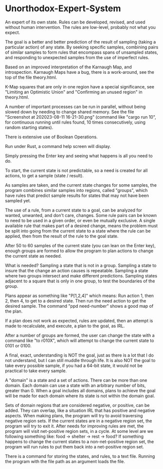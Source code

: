 # Unorthodox-Expert-System
An expert of its own state. Rules can be developed, revised, and used without human intervention. The rules are low-level, probably not what you expect.

The goal is a better and better prediction of the result of sampling (taking a particular action) of any state. By seeking specific samples, combining pairs of similar samples to form rules that encompass spans of unsampled states, and responding to unexpected samples from the use of imperfect rules.

Based on an improved interpretation of the Karnaugh Map, and introspection.  Karnaugh Maps have a bug, there is a work-around, see the top of the file theory.html.

K-Map squares that are only in one region have a special significance, see "Limiting an Optimistic Union" and "Confirming an unused region" in theory.html.

A number of important processes can be run in parallel, without being slowed down by needing to change shared memory. See the file "Screenshot at 202023-08-11 16-21-30.png" (command like "cargo run 10", for continuous running until rules found, 10 times consecutively, using random starting states).

There is extensive use of Boolean Operations.

Run under Rust, a command help screen will display.  

Simply pressing the Enter key and seeing what happens is all you need to do.

To start, the current state is not predictable, so a need is created for all actions, to get a sample (state / result).

As samples are taken, and the current state changes for some samples, the program combines similar samples into regions, called "groups", which have rules that predict sample results for states that may not have been sampled yet.

The use of a rule, from a current state to a goal, can be analyzed for wanted, unwanted, and don't care, changes.  Some rule pairs can be known to need to be used in a given order, or even be mutually exclusive.  A single available rule that makes part of a desired change, means the problem must be split into going from the current state to a state where the rule can be applied, then from the result of the rule to the goal state.

After 50 to 60 samples of the current state (you can lean on the Enter key), enough groups are formed to allow the program to plan actions to change the current state as needed.

What is needed?  Sampling a state that is not in a group. Sampling a state to insure that the change an action causes is repeatable. Sampling a state where two groups intersect and make different predictions.  Sampling states adjacent to a square that is only in one group, to test the boundaries of the group.

Plans appear as something like "P[1,2,4]" which means: Run action 1, then 2, then 4, to get to a desired state.  Then run the need action to get the desired sample.  The command "ppd need-number" shows a good map of the plan.

If a plan does not work as expected, rules are updated, then an attempt is made to recalculate, and execute, a plan to the goal, as IRL.

After a number of groups are formed, the user can change the state with a command like "to r010X", which will attempt to change the current state to 0101 or 0100.

A final, exact, understanding is NOT the goal, just as there is a lot that I do not understand, but
I can still muddle through life. It is also NOT the goal to take every possible sample, if you had a
64-bit state, it would not be practical to take every sample.

A "domain" is a state and a set of actions.  There can be more than one domain.  Each domain can use a state with an arbitrary number of bits, greater than 0. When a goal includes all domains, plans to achieve the goal will be made for each domain where its state is not within the domain goal.

Sets of domain regions that are considered negative, or positive, can be added.  They can overlap, like a situation IRL that has positive and negative aspects. When making plans, the program will try to avoid traversing negative region sets.  If the current states are in a negative region set, the program will try to exit it. After needs for improving rules are met, the program will visit net-positive region sets, in a cycle. At some level are we following something like: food -> shelter -> rest -> food? If something happens to change the current states to a non-net-positive region set, the program will run rules to put them back into a net-positive region set.

There is a command for storing the states, and rules, to a text file.  Running the program with the file path as an argument loads the file.
